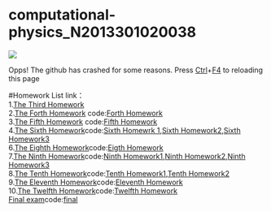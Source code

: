 # computational-physics_N2013301020038
![](http://imgsrc.baidu.com/forum/pic/item/de942b3fb80e7bec3a372df9292eb9389a506b4a.jpg)

  Opps! The github has crashed for some reasons.
Press [Ctrl](https://www.baidu.com/)+[F4](https://www.baidu.com/)  to reloading this page

#Homework List
link：<br>
  1.[The Third Homework](https://github.com/chengxi95/computational-physics_N2013301020038/blob/master/%E7%AC%AC%E4%B8%89%E6%AC%A1%E4%BD%9C%E4%B8%9A.md)<br>
  2.[The Forth Homework](https://www.zybuluo.com/chengxi95/note/412271)
  code:[Forth Homework](https://github.com/chengxi95/computational-physics_N2013301020038/blob/master/%E7%AC%AC%E5%9B%9B%E6%AC%A1%E4%BD%9C%E4%B8%9A.py)<br>
  3.[The Fifth Homework](https://www.zybuluo.com/chengxi95/note/413472)
  code:[Fifth Homework](https://github.com/chengxi95/computational-physics_N2013301020038/blob/master/%E7%AC%AC%E4%BA%94%E6%AC%A1%E4%BD%9C%E4%B8%9A%201.0.py)<br>
  4.[The Sixth Homework](https://www.zybuluo.com/chengxi95/note/413532)code:[Sixth Homewrk 1](https://github.com/chengxi95/computational-physics_N2013301020038/blob/master/%E7%AC%AC%E5%85%AD%E6%AC%A1%E4%BD%9C%E4%B8%9A%201.2.py),[Sixth Homework2](https://github.com/chengxi95/computational-physics_N2013301020038/blob/master/%E7%AC%AC%E5%85%AD%E6%AC%A1%E4%BD%9C%E4%B8%9A%201.1.py),[Sixth Homework3](https://github.com/chengxi95/computational-physics_N2013301020038/blob/master/%E7%AC%AC%E5%85%AD%E6%AC%A1%E4%BD%9C%E4%B8%9A%201.0.py)<br>
  6.[The Eighth Homework](https://www.zybuluo.com/chengxi95/note/413584)code:[Eigth Homework](https://github.com/chengxi95/computational-physics_N2013301020038/blob/master/%E7%AC%AC%E5%85%AB%E6%AC%A1%E4%BD%9C%E4%B8%9A1.0.py)<br>
  7.[The Ninth Homework](https://www.zybuluo.com/chengxi95/note/413609)code:[Ninth Homework1](https://github.com/chengxi95/computational-physics_N2013301020038/blob/master/%E7%AC%AC%E5%85%AD%E6%AC%A1%E4%BD%9C%E4%B8%9A%201.0.py),[Ninth Homework2](https://github.com/chengxi95/computational-physics_N2013301020038/blob/master/%E7%AC%AC%E4%B9%9D%E6%AC%A1%E4%BD%9C%E4%B8%9A\(1\)%201.1.py),[Ninth Homework3](https://github.com/chengxi95/computational-physics_N2013301020038/blob/master/%E7%AC%AC%E4%B9%9D%E6%AC%A1%E4%BD%9C%E4%B8%9A%EF%BC%881%EF%BC%891.2%20.py)<br>
  8.[The Tenth Homework](https://www.zybuluo.com/chengxi95/note/413913)code:[Tenth Homework1](https://github.com/chengxi95/computational-physics_N2013301020038/blob/master/%E7%AC%AC%E5%8D%81%E6%AC%A1%E4%BD%9C%E4%B8%9A1%201.0.py),[Tenth Homework2](https://github.com/chengxi95/computational-physics_N2013301020038/blob/master/%E7%AC%AC%E5%8D%81%E6%AC%A1%E4%BD%9C%E4%B8%9A2%201.0.py)<br>
  9.[The Eleventh Homework](https://www.zybuluo.com/chengxi95/note/414389)code:[Eleventh Homework](https://github.com/chengxi95/computational-physics_N2013301020038/blob/master/%E7%AC%AC%E5%8D%81%E4%B8%80%E6%AC%A1%E4%BD%9C%E4%B8%9A1.py)<br>
  10.[The Twelfth Homework](https://www.zybuluo.com/chengxi95/note/414533)code:[Twelfth Homework](https://github.com/chengxi95/computational-physics_N2013301020038/blob/master/%E7%AC%AC%E5%8D%81%E4%BA%8C%E6%AC%A1%E4%BD%9C%E4%B8%9A.py)<br>
  [Final exam](https://www.zybuluo.com/chengxi95/note/411804)code:[final](https://github.com/chengxi95/computational-physics_N2013301020038/blob/master/final.py)
     

